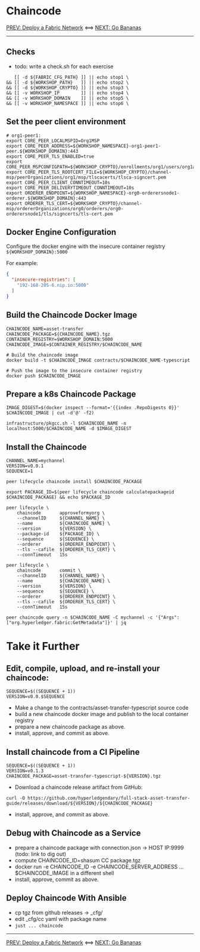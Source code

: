# Chaincode

[PREV: Deploy a Fabric Network](20-fabric.md) <==> [NEXT: Go Bananas](40-bananas.md)

---

## Checks

- todo: write a check.sh for each exercise
```shell
   [[ -d ${FABRIC_CFG_PATH} ]] || echo stop1 \
&& [[ -d ${WORKSHOP_PATH}   ]] || echo stop2 \
&& [[ -d ${WORKSHOP_CRYPTO} ]] || echo stop3 \
&& [[ -v WORKSHOP_IP        ]] || echo stop4 \
&& [[ -v WORKSHOP_DOMAIN    ]] || echo stop5 \
&& [[ -v WORKSHOP_NAMESPACE ]] || echo stop6 \

```


## Set the peer client environment

```shell
# org1-peer1: 
export CORE_PEER_LOCALMSPID=Org1MSP
export CORE_PEER_ADDRESS=${WORKSHOP_NAMESPACE}-org1-peer1-peer.${WORKSHOP_DOMAIN}:443
export CORE_PEER_TLS_ENABLED=true
export CORE_PEER_MSPCONFIGPATH=${WORKSHOP_CRYPTO}/enrollments/org1/users/org1admin/msp
export CORE_PEER_TLS_ROOTCERT_FILE=${WORKSHOP_CRYPTO}/channel-msp/peerOrganizations/org1/msp/tlscacerts/tlsca-signcert.pem
export CORE_PEER_CLIENT_CONNTIMEOUT=10s
export CORE_PEER_DELIVERYTIMEOUT_CONNTIMEOUT=10s
export ORDERER_ENDPOINT=${WORKSHOP_NAMESPACE}-org0-orderersnode1-orderer.${WORKSHOP_DOMAIN}:443
export ORDERER_TLS_CERT=${WORKSHOP_CRYPTO}/channel-msp/ordererOrganizations/org0/orderers/org0-orderersnode1/tls/signcerts/tls-cert.pem

```

## Docker Engine Configuration

Configure the docker engine with the insecure container registry `${WORKSHOP_DOMAIN}:5000`

For example: 
```json
{
  "insecure-registries": [
    "192-168-205-6.nip.io:5000"
  ]
}
```


## Build the Chaincode Docker Image

```shell
CHAINCODE_NAME=asset-transfer
CHAINCODE_PACKAGE=${CHAINCODE_NAME}.tgz
CONTAINER_REGISTRY=$WORKSHOP_DOMAIN:5000
CHAINCODE_IMAGE=$CONTAINER_REGISTRY/$CHAINCODE_NAME

# Build the chaincode image
docker build -t $CHAINCODE_IMAGE contracts/$CHAINCODE_NAME-typescript

# Push the image to the insecure container registry
docker push $CHAINCODE_IMAGE

```


## Prepare a k8s Chaincode Package

```shell
IMAGE_DIGEST=$(docker inspect --format='{{index .RepoDigests 0}}' $CHAINCODE_IMAGE | cut -d'@' -f2)

infrastructure/pkgcc.sh -l $CHAINCODE_NAME -n localhost:5000/$CHAINCODE_NAME -d $IMAGE_DIGEST

```

## Install the Chaincode

```shell
CHANNEL_NAME=mychannel
VERSION=v0.0.1
SEQUENCE=1

```

```shell
peer lifecycle chaincode install $CHAINCODE_PACKAGE

export PACKAGE_ID=$(peer lifecycle chaincode calculatepackageid $CHAINCODE_PACKAGE) && echo $PACKAGE_ID

peer lifecycle \
	chaincode       approveformyorg \
	--channelID     ${CHANNEL_NAME} \
	--name          ${CHAINCODE_NAME} \
	--version       ${VERSION} \
	--package-id    ${PACKAGE_ID} \
	--sequence      ${SEQUENCE} \
	--orderer       ${ORDERER_ENDPOINT} \
	--tls --cafile  ${ORDERER_TLS_CERT} \
	--connTimeout   15s

peer lifecycle \
	chaincode       commit \
	--channelID     ${CHANNEL_NAME} \
	--name          ${CHAINCODE_NAME} \
	--version       ${VERSION} \
	--sequence      ${SEQUENCE} \
	--orderer       ${ORDERER_ENDPOINT} \
	--tls --cafile  ${ORDERER_TLS_CERT} \
	--connTimeout   15s

```

```shell
peer chaincode query -n $CHAINCODE_NAME -C mychannel -c '{"Args":["org.hyperledger.fabric:GetMetadata"]}' | jq

```


# Take it Further 

## Edit, compile, upload, and re-install your chaincode: 

```shell
SEQUENCE=$((SEQUENCE + 1))
VERSION=v0.0.$SEQUENCE

```

- Make a change to the contracts/asset-transfer-typescript source code 
- build a new chaincode docker image and publish to the local container registry  
- prepare a new chaincode package as above.
- install, approve, and commit as above.


## Install chaincode from a CI Pipeline

```shell
SEQUENCE=$((SEQUENCE + 1))
VERSION=v0.1.3
CHAINCODE_PACKAGE=asset-transfer-typescript-${VERSION}.tgz

```

- Download a chaincode release artifact from GitHub:
```shell
curl -O https://github.com/hyperledgendary/full-stack-asset-transfer-guide/releases/download/${VERSION}/${CHAINCODE_PACKAGE}

```

- install, approve, and commit as above. 


## Debug with Chaincode as a Service 

- prepare a chaincode package with connection.json -> HOST IP:9999  (todo: link to dig out)
- compute CHAINCODE_ID=shasum CC package.tgz 
- docker run -e CHAINCODE_ID -e CHAINCODE_SERVER_ADDRESS ... $CHAINCODE_IMAGE in a different shell 
- install, approve, commit as above. 


## Deploy Chaincode With Ansible 

- cp tgz from github releases -> _cfg/
- edit _cfg/cc yaml with package name 
- `just ... chaincode`  


---

[PREV: Deploy a Fabric Network](20-fabric.md) <==> [NEXT: Go Bananas](40-bananas.md)
